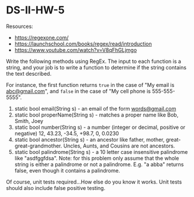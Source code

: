 # DS-II-HW-5

Resources:
* https://regexone.com/
* https://launchschool.com/books/regex/read/introduction
* https://www.youtube.com/watch?v=V8qFhGLjmgo

Write the following methods using RegEx.  The input to each function is a string, and your job is to write a function to determine if the string contains the text described. 

For instance, the first function returns `true` in the case of "My email is abc@gmail.com", and `false` in the case of "My cell phone is 555-555-5555".

1. static bool email(String s) - an email of the form words@gmail.com
2. static bool properName(String s) - matches a proper name like Bob, Smith, Joey
3. static bool number(String s) - a number (integer or decimal, positive or negative) 12, 43.23, -34.5, +98.7, 0, 0.0230
4. static bool ancestor(String s)  - an ancestor like father, mother, great-great-grandmother. Uncles, Aunts, and Cousins are not ancestors.
5. static bool palindrome(String s)  - a 10 letter case insensitive palindrome like "asdfggfdsa". Note: for this problem only assume that the whole string is either a palindrome or not a palindrome. E.g. "a abba" returns false, even though it contains a palindrome.


Of course, unit tests required...How else do you know it works. Unit tests should also include false positive testing.

